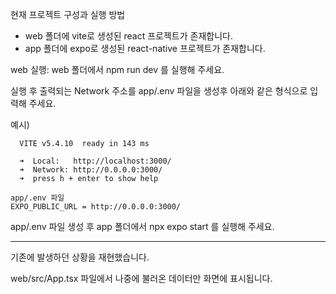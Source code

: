 현재 프로젝트 구성과 실행 방법

- web 폴더에 vite로 생성된 react 프로젝트가 존재합니다.
- app 폴더에 expo로 생성된 react-native 프로젝트가 존재합니다.

web 실행: web 폴더에서 npm run dev 를 실행해 주세요.

실행 후 출력되는 Network 주소를 app/.env 파일을 생성후 아래와 같은 형식으로 입력해 주세요.

예시)

```
  VITE v5.4.10  ready in 143 ms

  ➜  Local:   http://localhost:3000/
  ➜  Network: http://0.0.0.0:3000/
  ➜  press h + enter to show help
```

```
app/.env 파일
EXPO_PUBLIC_URL = http://0.0.0.0:3000/
```

app/.env 파일 생성 후 app 폴더에서 npx expo start 를 실행해 주세요.

---

기존에 발생하던 상황을 재현했습니다.

web/src/App.tsx 파일에서 나중에 불러온 데이터만 화면에 표시됩니다.
